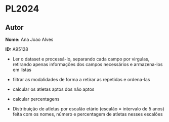 # PL2024

## Autor 

**Nome:** Ana Joao Alves

**ID:** A95128

- Ler o dataset e processá-lo, separando cada campo por virgulas, retirando apenas informações dos campos necessários e armazena-los em listas

- filtrar as modalidades de forma a retirar as repetidas e ordena-las

- calcular os atletas aptos dos não aptos

- calcular percentagens

- Distribuição de atletas por escalão etário (escalão = intervalo de 5 anos) feita com os nomes, número e percentagem de atletas nesses escalões

